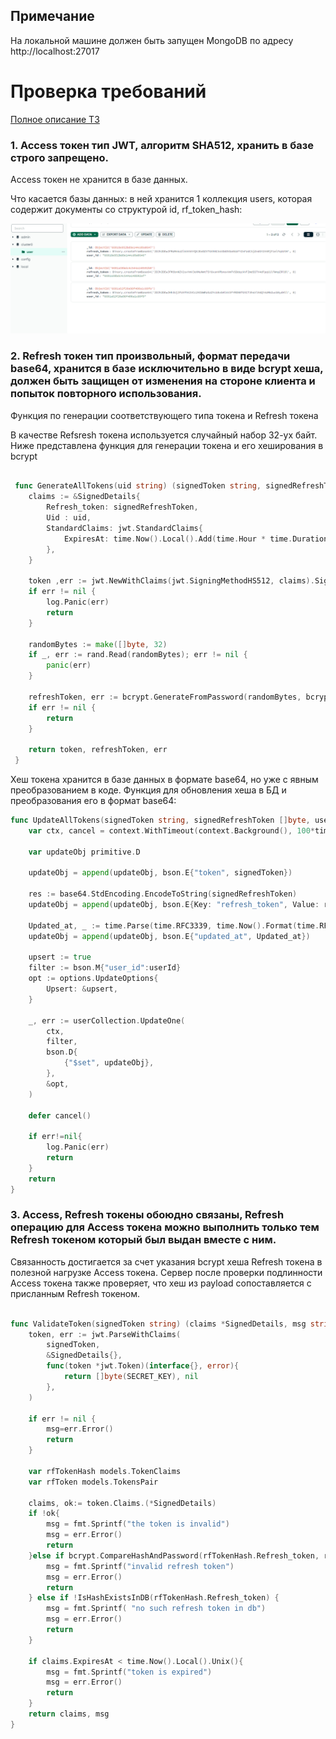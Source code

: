 ## Примечание
На локальной машине должен быть запущен MongoDB по адресу http://localhost:27017

# Проверка требований
[Полное описание ТЗ](https://medods.notion.site/Test-task-BackDev-215fcddafff2425a8ca7e515e21527e7)

### 1. Access токен тип JWT, алгоритм SHA512, хранить в базе строго запрещено.

Access токен не хранится в базе данных.

Что касается базы данных: в ней хранится 1 коллекция users, которая содержит документы со структурой id, rf_token_hash:

![Mongodb](MongoDB.png)

### 2. Refresh токен тип произвольный, формат передачи base64, хранится в базе исключительно в виде bcrypt хеша, должен быть защищен от изменения на стороне клиента и попыток повторного использования.

Функция по генерации соответствующего типа токена и Refresh токена

В качестве Refsresh токена используется случайный набор 32-ух байт. Ниже представлена функция для генерации токена и его хеширования в bcrypt


```go

 func GenerateAllTokens(uid string) (signedToken string, signedRefreshToken []byte, err error) {
	claims := &SignedDetails{
		Refresh_token: signedRefreshToken,
		Uid : uid,
		StandardClaims: jwt.StandardClaims{
			ExpiresAt: time.Now().Local().Add(time.Hour * time.Duration(24)).Unix(),
		},
	}

	token ,err := jwt.NewWithClaims(jwt.SigningMethodHS512, claims).SignedString([]byte(SECRET_KEY))
    if err != nil {
		log.Panic(err)
		return 
	}

	randomBytes := make([]byte, 32)
	if _, err := rand.Read(randomBytes); err != nil {
		panic(err)
	}

	refreshToken, err := bcrypt.GenerateFromPassword(randomBytes, bcrypt.DefaultCost)
	if err != nil {
		return 
	}

	return token, refreshToken, err
 }

```

Хеш токена хранится в базе данных в формате base64, но уже с явным преобразованием в коде. Функция для обновления хеша в БД и преобразования его в формат base64:

```go
func UpdateAllTokens(signedToken string, signedRefreshToken []byte, userId string){
	var ctx, cancel = context.WithTimeout(context.Background(), 100*time.Second)

	var updateObj primitive.D

	updateObj = append(updateObj, bson.E{"token", signedToken})

	res := base64.StdEncoding.EncodeToString(signedRefreshToken)
	updateObj = append(updateObj, bson.E{Key: "refresh_token", Value: res})
	
	Updated_at, _ := time.Parse(time.RFC3339, time.Now().Format(time.RFC3339))
	updateObj = append(updateObj, bson.E{"updated_at", Updated_at})

	upsert := true
	filter := bson.M{"user_id":userId}
	opt := options.UpdateOptions{
		Upsert: &upsert,
	}

	_, err := userCollection.UpdateOne(
		ctx,
		filter,
		bson.D{
			{"$set", updateObj},
		},
		&opt,
	)

	defer cancel()

	if err!=nil{
		log.Panic(err)
		return
	}
	return
}
```

### 3. Access, Refresh токены обоюдно связаны, Refresh операцию для Access токена можно выполнить только тем Refresh токеном который был выдан вместе с ним.

Связанность достигается за счет указания bcrypt хеша Refresh токена в полезной нагрузке Access токена. Сервер после проверки подлинности Access токена также проверяет, что хеш из payload сопоставляется с присланным Refresh токеном.

```go

func ValidateToken(signedToken string) (claims *SignedDetails, msg string){
	token, err := jwt.ParseWithClaims(
		signedToken,
		&SignedDetails{},
		func(token *jwt.Token)(interface{}, error){
			return []byte(SECRET_KEY), nil
		},
	)
	
	if err != nil {
		msg=err.Error()
		return
	}

	var rfTokenHash models.TokenClaims
    var rfToken models.TokensPair

	claims, ok:= token.Claims.(*SignedDetails)
	if !ok{
		msg = fmt.Sprintf("the token is invalid")
		msg = err.Error()
		return
	}else if bcrypt.CompareHashAndPassword(rfTokenHash.Refresh_token, rfToken.Refresh_token) != nil {
		msg = fmt.Sprintf("invalid refresh token")
		msg = err.Error()
		return
	} else if !IsHashExistsInDB(rfTokenHash.Refresh_token) {
        msg = fmt.Sprintf( "no such refresh token in db")
		msg = err.Error()
        return
    }

	if claims.ExpiresAt < time.Now().Local().Unix(){
		msg = fmt.Sprintf("token is expired")
		msg = err.Error()
		return
	}
	return claims, msg
}

```